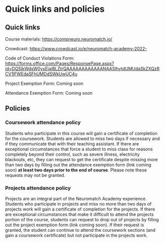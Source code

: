 # Quick links and policies

## Quick links

Course materials: https://compneuro.neuromatch.io/

Crowdcast: https://www.crowdcast.io/e/neuromatch-academy-2022-

Code of Conduct Violations Form: https://forms.office.com/Pages/ResponsePage.aspx?id=DQSIkWdsW0yxEjajBLZtrQAAAAAAAAAAAANAASlhytdUMUdaSkZXQzRCV1lFWEdaSFhUMDdSWkUwUC4u

Project Exemption Form: Coming soon

Attendance Exemption Form: Coming soon




## Policies

### Coursework attendance policy

Students who participate in this course will gain a certificate of completion for the coursework. Students are allowed to miss two days if necessary and if they communicate that with their teaching assistant.  If there are exceptional circumstances that force a student to miss class for reasons completely beyond their control, such as severe illness, electricity blackouts, etc, they can request to get the certificate despite missing more than two days by filling out the attendance exemption form (link coming soon) **at least two days prior to the end of course**. Please note these requests may not be granted.

### Projects attendance policy

Projects are an integral part of the Neuromatch Academy experience. Students who participate in projects and miss no more than two days of projects work will gain a certificate of completion for the projects. If there are exceptional circumstances that make it difficult to attend the projects portion of the course, students can request to drop out of projects by filling out the project exemption form (link coming soon). If their request is granted, the student can continue to attend the coursework sections (and gain a coursework certificate) but not participate in the projects work.
